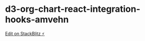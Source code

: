 # d3-org-chart-react-integration-hooks-amvehn

[Edit on StackBlitz ⚡️](https://stackblitz.com/edit/d3-org-chart-react-integration-hooks-amvehn)